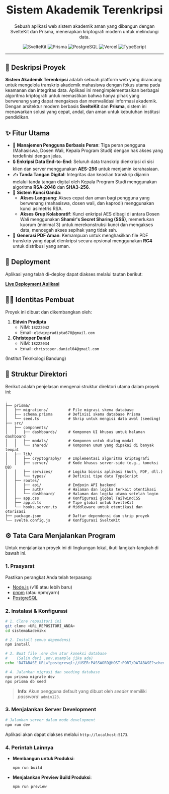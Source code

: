 <div align="center">
  <h1 style="font-size: 2.5em; font-weight: bold;">Sistem Akademik Terenkripsi</h1>
  <p>
    Sebuah aplikasi web sistem akademik aman yang dibangun dengan SvelteKit dan Prisma, menerapkan kriptografi modern untuk melindungi data.
  </p>
  
  <p>
    <img src="https://img.shields.io/badge/SvelteKit-FF3E00?style=for-the-badge&logo=svelte&logoColor=white" alt="SvelteKit" />
    <img src="https://img.shields.io/badge/Prisma-2D3748?style=for-the-badge&logo=prisma&logoColor=white" alt="Prisma" />
    <img src="https://img.shields.io/badge/PostgreSQL-4169E1?style=for-the-badge&logo=postgresql&logoColor=white" alt="PostgreSQL" />
    <img src="https://img.shields.io/badge/Vercel-000000?style=for-the-badge&logo=vercel&logoColor=white" alt="Vercel" />
    <img src="https://img.shields.io/badge/TypeScript-3178C6?style=for-the-badge&logo=typescript&logoColor=white" alt="TypeScript" />
  </p>
</div>

---

## 📜 Deskripsi Proyek

**Sistem Akademik Terenkripsi** adalah sebuah platform web yang dirancang untuk mengelola transkrip akademik mahasiswa dengan fokus utama pada keamanan dan integritas data. Aplikasi ini mengimplementasikan berbagai algoritma kriptografi untuk memastikan bahwa hanya pihak yang berwenang yang dapat mengakses dan memvalidasi informasi akademik. Dengan arsitektur modern berbasis **SvelteKit** dan **Prisma**, sistem ini menawarkan solusi yang cepat, andal, dan aman untuk kebutuhan institusi pendidikan.

## ✨ Fitur Utama

* 🔑 **Manajemen Pengguna Berbasis Peran**: Tiga peran pengguna (Mahasiswa, Dosen Wali, Kepala Program Studi) dengan hak akses yang terdefinisi dengan jelas.
* 🔒 **Enkripsi Data End-to-End**: Seluruh data transkrip dienkripsi di sisi klien dan server menggunakan **AES-256** untuk menjamin kerahasiaan.
* ✍️ **Tanda Tangan Digital**: Integritas dan keaslian transkrip dijamin melalui tanda tangan digital oleh Kepala Program Studi menggunakan algoritma **RSA-2048** dan **SHA3-256**.
* 🔐 **Sistem Kunci Ganda**:
    * **Akses Langsung**: Akses cepat dan aman bagi pengguna yang berwenang (mahasiswa, dosen wali, dan kaprodi) menggunakan kunci asimetris RSA.
    * **Akses Grup Kolaboratif**: Kunci enkripsi AES dibagi di antara Dosen Wali menggunakan **Shamir's Secret Sharing (SSS)**, memerlukan kuorum (minimal 3) untuk merekonstruksi kunci dan mengakses data, mencegah akses sepihak yang tidak sah.
* 📄 **Generasi PDF Aman**: Kemampuan untuk menghasilkan file PDF transkrip yang dapat dienkripsi secara opsional menggunakan **RC4** untuk distribusi yang aman.

## 🚀 Deployment

Aplikasi yang telah di-deploy dapat diakses melalui tautan berikut:

[**Live Deployment Aplikasi**](https://sistem-akademik-x.vercel.app)

## 👨‍💻 Identitas Pembuat

Proyek ini dibuat dan dikembangkan oleh:

1.  **Eldwin Pradipta**
    * NIM: `18222042`
    * Email: `eldwinpradipta670@gmail.com`
2.  **Christoper Daniel**
    * NIM: `18222034`
    * Email: `christoper.daniel04@gmail.com`

(Institut Teknkologi Bandung)

## 📂 Struktur Direktori

Berikut adalah penjelasan mengenai struktur direktori utama dalam proyek ini:

```
.
├── prisma/
│   ├── migrations/         # File migrasi skema database
│   ├── schema.prisma       # Definisi skema database Prisma
│   └── seed.ts             # Skrip untuk mengisi data awal (seeding)
├── src/
│   ├── components/
│   │   ├── dashboards/     # Komponen UI khusus untuk halaman dashboard
│   │   ├── modals/         # Komponen untuk dialog modal
│   │   └── shared/         # Komponen umum yang dipakai di banyak tempat
│   ├── lib/
│   │   ├── cryptography/   # Implementasi algoritma kriptografi
│   │   ├── server/         # Kode khusus server-side (e.g., koneksi DB)
│   │   ├── services/       # Logika bisnis aplikasi (Auth, PDF, dll.)
│   │   └── types/          # Definisi tipe data TypeScript
│   ├── routes/
│   │   ├── api/            # Endpoin API backend
│   │   ├── auth/           # Halaman dan logika terkait otentikasi
│   │   └── dashboard/      # Halaman dan logika utama setelah login
│   ├── app.css             # Konfigurasi global TailwindCSS
│   ├── app.d.ts            # Tipe global untuk SvelteKit
│   └── hooks.server.ts     # Middleware untuk otentikasi dan otorisasi
├── package.json            # Daftar dependensi dan skrip proyek
└── svelte.config.js        # Konfigurasi SvelteKit
```

## ⚙️ Tata Cara Menjalankan Program

Untuk menjalankan proyek ini di lingkungan lokal, ikuti langkah-langkah di bawah ini.

### 1. Prasyarat

Pastikan perangkat Anda telah terpasang:
* [Node.js](https://nodejs.org/) (v18 atau lebih baru)
* [pnpm](https://pnpm.io/) (atau npm/yarn)
* [PostgreSQL](https://www.postgresql.org/)

### 2. Instalasi & Konfigurasi

```bash
# 1. Clone repositori ini
git clone <URL_REPOSITORI_ANDA>
cd sistemakademikx

# 2. Install semua dependensi
npm install

# 3. Buat file .env dan atur koneksi database
#    (Salin dari .env.example jika ada)
echo 'DATABASE_URL="postgresql://USER:PASSWORD@HOST:PORT/DATABASE?schema=public"' > .env

# 4. Jalankan migrasi dan seeding database
npx prisma migrate dev
npx prisma db seed
```
> **Info**: Akun pengguna default yang dibuat oleh *seeder* memiliki *password*: `admin123`.

### 3. Menjalankan Server Development

```bash
# Jalankan server dalam mode development
npm run dev
```
Aplikasi akan dapat diakses melalui `http://localhost:5173`.

### 4. Perintah Lainnya

* **Membangun untuk Produksi**:
    ```bash
    npm run build
    ```

* **Menjalankan Preview Build Produksi**:
    ```bash
    npm run preview
    ```